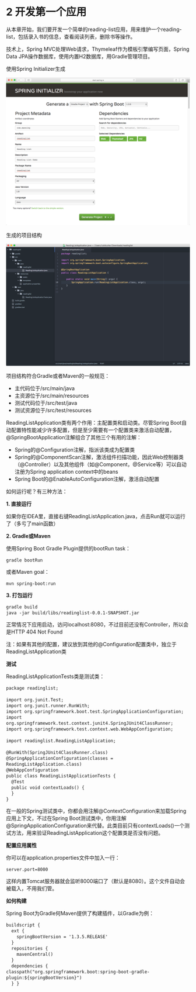 # 2 开发第一个应用

从本章开始，我们要开发一个简单的reading-list应用，用来维护一个reading-list，包括录入书的信息，查看阅读列表，删除书等操作。

技术上，Spring MVC处理Web请求，Thymeleaf作为模板引擎编写页面，Spring Data JPA操作数据库，使用内置H2数据库，用Gradle管理项目。

使用Spring Initializer生成

![Spring Initializer](QQ20160603-1.png)

生成的项目结构

![Project Structure](QQ20160603-2.png)

项目结构符合Gradle或者Maven的一般规范：

* 主代码位于/src/main/java
* 主资源位于/src/main/resources
* 测试代码位于/src/test/java
* 测试资源位于/src/test/resources

ReadingListApplication类有两个作用：主配置类和启动类。尽管Spring Boot自动配置特性能减少许多配置，但是至少需要有一个配置类来激活自动配置，@SpringBootApplication注解组合了其他三个有用的注解：

* Spring的@Configuration注解，指派该类成为配置类
* Spring的@ComponentScan注解，激活组件扫描功能，因此Web控制器类（@Controller）以及其他组件（如@Component，@Service等）可以自动注册为Spring application context中的beans
* Spring Boot的@EnableAutoConfiguration注解，激活自动配置

如何运行呢？有三种方法：

**1. 直接运行**

如果你在IDEA里，直接右键ReadingListApplication.java，点击Run就可以运行了（多亏了main函数）

**2. Gradle或Maven**

使用Spring Boot Gradle Plugin提供的bootRun task：

```
gradle bootRun
```

或者Maven goal：

```
mvn spring-boot:run
```

**3. 打包运行**

```
gradle build
java -jar build/libs/readinglist-0.0.1-SNAPSHOT.jar
```

正常情况下应用启动，访问localhost:8080，不过目前还没有Controller，所以会是HTTP 404 Not Found

注：如果有其他的配置，建议放到其他的@Configuration配置类中，独立于ReadingListApplication类

**测试**

ReadingListApplicationTests类是测试类：

```
package readinglist;

import org.junit.Test;
import org.junit.runner.RunWith;
import org.springframework.boot.test.SpringApplicationConfiguration; import org.springframework.test.context.junit4.SpringJUnit4ClassRunner; import org.springframework.test.context.web.WebAppConfiguration;

import readinglist.ReadingListApplication;

@RunWith(SpringJUnit4ClassRunner.class)
@SpringApplicationConfiguration(classes = ReadingListApplication.class)
@WebAppConfiguration
public class ReadingListApplicationTests {
  @Test
  public void contextLoads() {
  }
}
```

在一般的Spring测试类中，你都会用注解@ContextConfiguration来加载Spring应用上下文，不过在Spring Boot测试类中，你用注解@SpringApplicationConfiguration来代替。此类目前只有contextLoads()一个测试方法，用来验证ReadingListApplication这个配置类是否没有问题。

**配置应用属性**

你可以在application.properties文件中加入一行：

```
server.port=8000
```

这样内置Tomcat服务器就会监听8000端口了（默认是8080）。这个文件自动会被载入，不用我们管。

**如何构建**

Spring Boot为Gradle何Maven提供了构建插件，以Gradle为例：

```
buildscript {
  ext {
    springBootVersion = '1.3.5.RELEASE'
  }
  repositories {
    mavenCentral()
  }
  dependencies {
classpath("org.springframework.boot:spring-boot-gradle-plugin:${springBootVersion}")
  } }
```